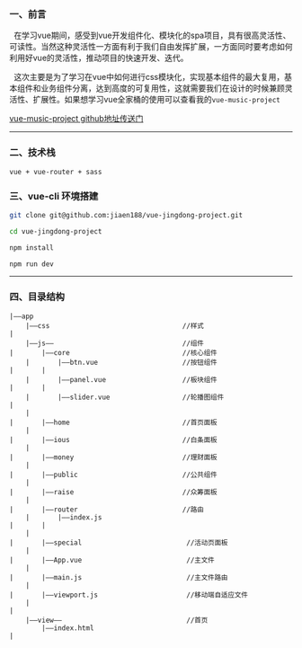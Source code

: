 <h3>一、前言</h3>

&nbsp;&nbsp;在学习vue期间，感受到vue开发组件化、模块化的spa项目，具有很高灵活性、可读性。当然这种灵活性一方面有利于我们自由发挥扩展，一方面同时要考虑如何利用好vue的灵活性，推动项目的快速开发、迭代。

&nbsp;&nbsp;这次主要是为了学习在vue中如何进行css模块化，实现基本组件的最大复用，基本组件和业务组件分离，达到高度的可复用性，这就需要我们在设计的时候兼顾灵活性、扩展性。如果想学习vue全家桶的使用可以查看我的`vue-music-project`

[vue-music-project github地址传送门](https://github.com/jiaen188/vue-music-project)


<hr/><h3>二、技术栈</h3>

    vue + vue-router + sass

<h3>三、vue-cli 环境搭建</h3>

``` bash
git clone git@github.com:jiaen188/vue-jingdong-project.git

cd vue-jingdong-project

npm install

npm run dev
```

<hr><h3>四、目录结构</h3>

```
|——app	
	|——css                                 //样式
|	
	|——js——                                //组件 
|	    |——core                            //核心组件
	|       |——btn.vue                     //按钮组件
|       |
    |       |——panel.vue                   //板块组件
|       |
    |       |——slider.vue                  //轮播图组件
|
    |
|		|——home                            //首页面板
	|	
|		|——ious                            //白条面板
	|	
|		|——money                           //理财面板
	|		
|		|——public                          //公共组件
	|			
|		|——raise                           //众筹面板
	|		
|		|——router                          //路由
    |       |——index.js
|       |
    |
|		|——special                          //活动页面板
	|
|		|——App.vue                          //主文件
	|
|		|——main.js                          //主文件路由
	|	
|		|——viewport.js                      //移动端自适应文件
	|	
|	
	|——view——                               //首页	
        |——index.html                                    
|

```